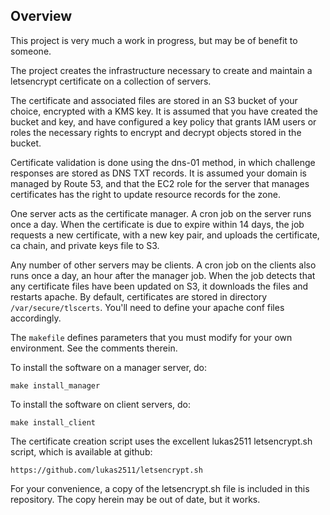 ## Overview

This project is very much a work in progress, but may be
of benefit to someone.

The project creates the infrastructure necessary to create
and maintain a letsencrypt certificate on a collection of
servers.

The certificate and associated files are stored in an S3 bucket of your choice,
encrypted with a KMS key. It is assumed that you have created
the bucket and key, and have configured a key policy that
grants IAM users or roles the necessary rights to encrypt and decrypt
objects stored in the bucket.

Certificate validation is done using the dns-01 method,
in which challenge responses are stored as DNS TXT records.
It is assumed your domain is managed by Route 53, and that
the EC2 role for the server that manages certificates
has the right to update resource records for the zone.

One server acts as the certificate manager. A cron job
on the server runs once a day. When the certificate is due
to expire within 14 days, the job requests a new
certificate, with a new key pair, and uploads the certificate,
ca chain, and private keys file to S3.

Any number of other servers may be clients. A cron job
on the clients also runs once a day, an hour after the
manager job. When the job detects that any certificate
files have been updated on S3, it downloads the files and
restarts apache. By default, certificates are stored
in directory `/var/secure/tlscerts`. You'll need to
define your apache conf files accordingly.

The `makefile` defines parameters that you must modify
for your own environment. See the comments therein.

To install the software on a manager server, do:

    make install_manager

To install the software on client servers, do:

    make install_client

The certificate creation script uses the excellent
lukas2511 letsencrypt.sh script, which is available at github:


    https://github.com/lukas2511/letsencrypt.sh

For your convenience, a copy of the letsencrypt.sh file
is included in this repository. The copy herein may be
out of date, but it works.
